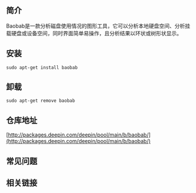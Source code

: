 ## 简介

Baobab是一款分析磁盘使用情况的图形工具，它可以分析本地硬盘空间、分析挂载硬盘或设备空间，同时界面简单易操作，且分析结果以环状或树形状显示。

## 安装

`sudo apt-get install baobab`

## 卸载

`sudo apt-get remove baobab`

## 仓库地址

[http://packages.deepin.com/deepin/pool/main/b/baobab/](http://packages.deepin.com/deepin/pool/main/b/baobab/)


## 常见问题


## 相关链接